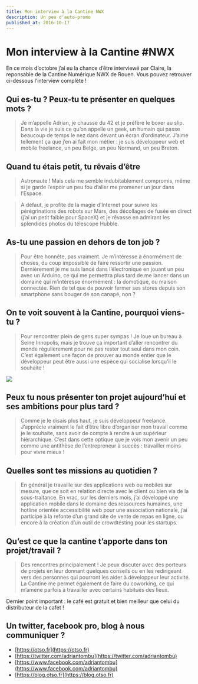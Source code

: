```yaml
---
title: Mon interview à la Cantine NWX
description: Un peu d'auto-promo
published_at: 2016-10-17
---
```


# Mon interview à la Cantine #NWX

En ce mois d’octobre j’ai eu la chance d’être interviewé par Claire, la reponsable de la Cantine Numérique NWX de Rouen. Vous pouvez retrouver ci-dessous l’interview complète !

## Qui es-tu ? Peux-tu te présenter en quelques mots ?

> Je m’appelle Adrian, je chausse du 42 et je préfère le boxer au slip. Dans la vie je suis ce qu’on appelle un geek, un humain qui passe beaucoup de temps le nez dans devant un écran d’ordinateur. J’aime tellement ça que j’en ai fait mon métier : je suis développeur web et mobile freelance, un peu Belge, un peu Normand, un peu Breton.

## Quand tu étais petit, tu rêvais d’être

> Astronaute ! Mais cela me semble indubitablement compromis, même si je garde l’espoir un peu fou d’aller me promener un jour dans l’Espace.

> A défaut, je profite de la magie d’Internet pour suivre les pérégrinations des robots sur Mars, des décollages de fusée en direct (j’ai un petit faible pour SpaceX) et je rêvasse en admirant les splendides photos du télescope Hubble.

## As-tu une passion en dehors de ton job ?

> Pour être honnête, pas vraiment. Je m’intéresse à énormément de choses, du coup impossible de faire ressortir une passion. Dernièrement je me suis lancé dans l’électronique en jouant un peu avec un Arduino, ce qui me permettra plus tard de me lancer dans un domaine qui m’intéresse énormément : la domotique, ou maison connectée. Rien de tel que de pouvoir fermer ses stores depuis son smartphone sans bouger de son canapé, non ?

## On te voit souvent à la Cantine, pourquoi viens-tu ?

> Pour rencontrer plein de gens super sympas ! Je loue un bureau à Seine Innopolis, mais je trouve ça important d’aller rencontrer du monde régulièrement pour ne pas rester tout seul dans mon coin. C’est également une façon de prouver au monde entier que le développeur peut être aussi une espèce qui socialise lorsqu’il le souhaite !

![](images/2016-10-17-mon-interview-a-la-cantine-nwx/stupid-man-having-fun.jpg)

## Peux tu nous présenter ton projet aujourd’hui et ses ambitions pour plus tard ?

> Comme je le disais plus haut, je suis développeur freelance. J’apprécie vraiment le fait d’être libre d’organiser mon travail comme je le souhaite, sans avoir de compte à rendre à un supérieur hiérarchique. C’est dans cette optique que je vois mon avenir un peu comme une antithèse de l’entrepreneur à succès : travailler moins pour vivre mieux !

## Quelles sont tes missions au quotidien ?

> En général je travaille sur des applications web ou mobiles sur mesure, que ce soit en relation directe avec le client ou bien via de la sous-traitance. En vrac, sur les derniers mois, j’ai développé une application mobile dans le domaine des ressources humaines, une hotline orientée accessibilité web pour une association nationale, j’ai participé à la refonte d’un grand site de vente de repas en ligne, ou encore à la création d’un outil de crowdtesting pour les startups.

## Qu’est ce que la cantine t’apporte dans ton projet/travail ?

> Des rencontres principalement ! Je peux discuter avec des porteurs de projets en leur donnant quelques conseils ou en les redirigeant vers des personnes qui pourront les aider à développeur leur activité. La Cantine me permet également de faire du coworking, ce qui m’amène parfois à travailler avec certains habitués des lieux.

Dernier point important : le café est gratuit et bien meilleur que celui du distributeur de la cafet !

## Un twitter, facebook pro, blog à nous communiquer ?

- [https://otso.fr](https://otso.fr)
- [https://twitter.com/adriantombu](https://twitter.com/adriantombu)
- [https://www.facebook.com/adriantombu](https://www.facebook.com/adriantombu)
- [https://blog.otso.fr](https://blog.otso.fr)
